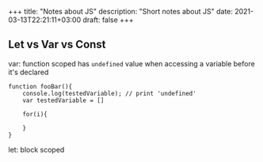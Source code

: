 +++
title: "Notes about JS"
description: "Short notes about JS"
date: 2021-03-13T22:21:11+03:00
draft: false
+++


Let vs Var vs Const
-------------------

var:
	function scoped
	has `undefined` value when accessing a variable before it's declared

```
function fooBar(){
	console.log(testedVariable); // print 'undefined'
	var testedVariable = []

	for(i){

	}
}
```

let:
	block scoped
